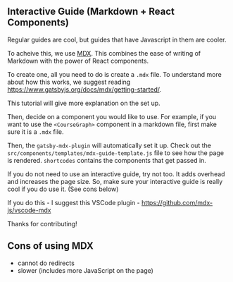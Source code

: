 ## Interactive Guide (Markdown + React Components)

Regular guides are cool, but guides that have Javascript in them are cooler.

To acheive this, we use [MDX](https://mdxjs.com/). This combines the ease of writing of Markdown with the
power of React components.

To create one, all you need to do is create a `.mdx` file. To understand more about
how this works, we suggest reading https://www.gatsbyjs.org/docs/mdx/getting-started/.

This tutorial will give more explanation on the set up.

Then, decide on a component you would like to use. For example, if you want to
use the `<CourseGraph>` component in a markdown file, first make sure it is a `.mdx` file.

Then, the `gatsby-mdx-plugin` will automatically set it up. Check out the `src/components/templates/mdx-guide-template.js` file to see how the page is rendered.
`shortcodes` contains the components that get passed in.

If you do not need to use an interactive guide, try not too. It adds overhead and
increases the page size. So, make sure your interactive guide is really
cool if you do use it. (See cons below)

If you do this - I suggest this VSCode plugin - https://github.com/mdx-js/vscode-mdx

Thanks for contributing!

## Cons of using MDX

- cannot do redirects
- slower (includes more JavaScript on the page)

